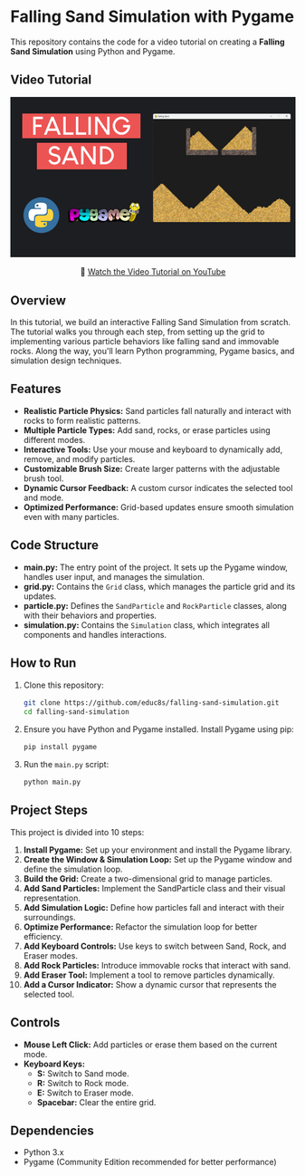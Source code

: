 # Falling Sand Simulation with Pygame

This repository contains the code for a video tutorial on creating a **Falling Sand Simulation** using Python and Pygame.

## Video Tutorial

<p align="center">
  <img src="preview.jpg" alt="Falling Sand Simulation Preview" width="960">
</p>

<p align="center">
🎥 <a href="https://youtu.be/JKv6CwOiIlU">Watch the Video Tutorial on YouTube</a>
</p>

## Overview

In this tutorial, we build an interactive Falling Sand Simulation from scratch. The tutorial walks you through each step, from setting up the grid to implementing various particle behaviors like falling sand and immovable rocks. Along the way, you'll learn Python programming, Pygame basics, and simulation design techniques.

## Features

- **Realistic Particle Physics:** Sand particles fall naturally and interact with rocks to form realistic patterns.
- **Multiple Particle Types:** Add sand, rocks, or erase particles using different modes.
- **Interactive Tools:** Use your mouse and keyboard to dynamically add, remove, and modify particles.
- **Customizable Brush Size:** Create larger patterns with the adjustable brush tool.
- **Dynamic Cursor Feedback:** A custom cursor indicates the selected tool and mode.
- **Optimized Performance:** Grid-based updates ensure smooth simulation even with many particles.

## Code Structure

- **main.py:** The entry point of the project. It sets up the Pygame window, handles user input, and manages the simulation.
- **grid.py:** Contains the `Grid` class, which manages the particle grid and its updates.
- **particle.py:** Defines the `SandParticle` and `RockParticle` classes, along with their behaviors and properties.
- **simulation.py:** Contains the `Simulation` class, which integrates all components and handles interactions.

## How to Run

1. Clone this repository:
   ```bash
   git clone https://github.com/educ8s/falling-sand-simulation.git
   cd falling-sand-simulation
   ```

2. Ensure you have Python and Pygame installed. Install Pygame using pip:
   ```bash
   pip install pygame
   ```

3. Run the `main.py` script:
   ```bash
   python main.py
   ```

## Project Steps

This project is divided into 10 steps:
1. **Install Pygame:** Set up your environment and install the Pygame library.
2. **Create the Window & Simulation Loop:** Set up the Pygame window and define the simulation loop.
3. **Build the Grid:** Create a two-dimensional grid to manage particles.
4. **Add Sand Particles:** Implement the SandParticle class and their visual representation.
5. **Add Simulation Logic:** Define how particles fall and interact with their surroundings.
6. **Optimize Performance:** Refactor the simulation loop for better efficiency.
7. **Add Keyboard Controls:** Use keys to switch between Sand, Rock, and Eraser modes.
8. **Add Rock Particles:** Introduce immovable rocks that interact with sand.
9. **Add Eraser Tool:** Implement a tool to remove particles dynamically.
10. **Add a Cursor Indicator:** Show a dynamic cursor that represents the selected tool.

## Controls

- **Mouse Left Click:** Add particles or erase them based on the current mode.
- **Keyboard Keys:**
  - **S:** Switch to Sand mode.
  - **R:** Switch to Rock mode.
  - **E:** Switch to Eraser mode.
  - **Spacebar:** Clear the entire grid.

## Dependencies

- Python 3.x
- Pygame (Community Edition recommended for better performance)
